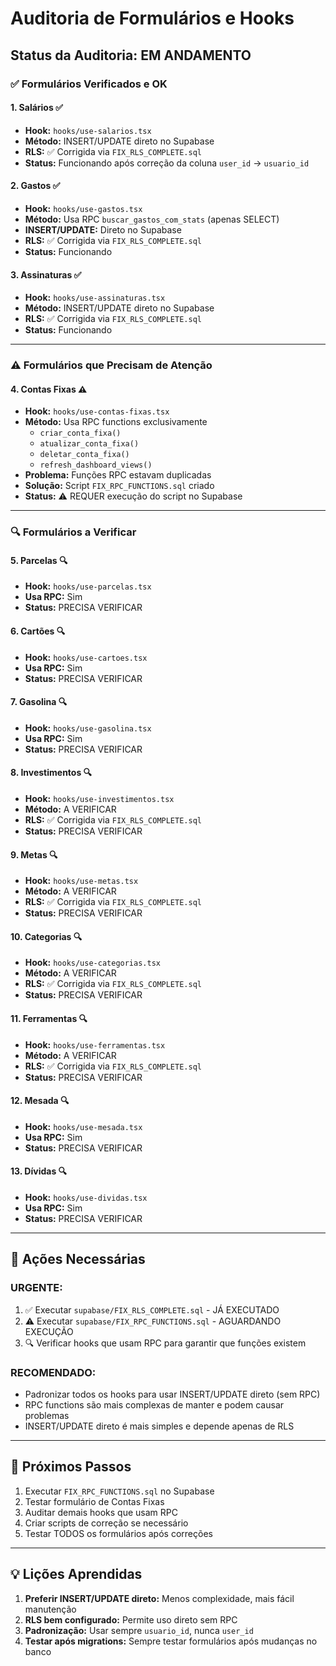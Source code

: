 # Auditoria de Formulários e Hooks

## Status da Auditoria: EM ANDAMENTO

### ✅ Formulários Verificados e OK

#### 1. Salários ✅
- **Hook:** `hooks/use-salarios.tsx`
- **Método:** INSERT/UPDATE direto no Supabase
- **RLS:** ✅ Corrigida via `FIX_RLS_COMPLETE.sql`
- **Status:** Funcionando após correção da coluna `user_id` → `usuario_id`

#### 2. Gastos ✅
- **Hook:** `hooks/use-gastos.tsx`
- **Método:** Usa RPC `buscar_gastos_com_stats` (apenas SELECT)
- **INSERT/UPDATE:** Direto no Supabase
- **RLS:** ✅ Corrigida via `FIX_RLS_COMPLETE.sql`
- **Status:** Funcionando

#### 3. Assinaturas ✅
- **Hook:** `hooks/use-assinaturas.tsx`
- **Método:** INSERT/UPDATE direto no Supabase
- **RLS:** ✅ Corrigida via `FIX_RLS_COMPLETE.sql`
- **Status:** Funcionando

---

### ⚠️ Formulários que Precisam de Atenção

#### 4. Contas Fixas ⚠️
- **Hook:** `hooks/use-contas-fixas.tsx`
- **Método:** Usa RPC functions exclusivamente
  - `criar_conta_fixa()`
  - `atualizar_conta_fixa()`
  - `deletar_conta_fixa()`
  - `refresh_dashboard_views()`
- **Problema:** Funções RPC estavam duplicadas
- **Solução:** Script `FIX_RPC_FUNCTIONS.sql` criado
- **Status:** ⚠️ REQUER execução do script no Supabase

---

### 🔍 Formulários a Verificar

#### 5. Parcelas 🔍
- **Hook:** `hooks/use-parcelas.tsx`
- **Usa RPC:** Sim
- **Status:** PRECISA VERIFICAR

#### 6. Cartões 🔍
- **Hook:** `hooks/use-cartoes.tsx`
- **Usa RPC:** Sim
- **Status:** PRECISA VERIFICAR

#### 7. Gasolina 🔍
- **Hook:** `hooks/use-gasolina.tsx`
- **Usa RPC:** Sim
- **Status:** PRECISA VERIFICAR

#### 8. Investimentos 🔍
- **Hook:** `hooks/use-investimentos.tsx`
- **Método:** A VERIFICAR
- **RLS:** ✅ Corrigida via `FIX_RLS_COMPLETE.sql`
- **Status:** PRECISA VERIFICAR

#### 9. Metas 🔍
- **Hook:** `hooks/use-metas.tsx`
- **Método:** A VERIFICAR
- **RLS:** ✅ Corrigida via `FIX_RLS_COMPLETE.sql`
- **Status:** PRECISA VERIFICAR

#### 10. Categorias 🔍
- **Hook:** `hooks/use-categorias.tsx`
- **Método:** A VERIFICAR
- **RLS:** ✅ Corrigida via `FIX_RLS_COMPLETE.sql`
- **Status:** PRECISA VERIFICAR

#### 11. Ferramentas 🔍
- **Hook:** `hooks/use-ferramentas.tsx`
- **Método:** A VERIFICAR
- **RLS:** ✅ Corrigida via `FIX_RLS_COMPLETE.sql`
- **Status:** PRECISA VERIFICAR

#### 12. Mesada 🔍
- **Hook:** `hooks/use-mesada.tsx`
- **Usa RPC:** Sim
- **Status:** PRECISA VERIFICAR

#### 13. Dívidas 🔍
- **Hook:** `hooks/use-dividas.tsx`
- **Usa RPC:** Sim
- **Status:** PRECISA VERIFICAR

---

## 📝 Ações Necessárias

### URGENTE:
1. ✅ Executar `supabase/FIX_RLS_COMPLETE.sql` - JÁ EXECUTADO
2. ⚠️ Executar `supabase/FIX_RPC_FUNCTIONS.sql` - AGUARDANDO EXECUÇÃO
3. 🔍 Verificar hooks que usam RPC para garantir que funções existem

### RECOMENDADO:
- Padronizar todos os hooks para usar INSERT/UPDATE direto (sem RPC)
- RPC functions são mais complexas de manter e podem causar problemas
- INSERT/UPDATE direto é mais simples e depende apenas de RLS

---

## 🎯 Próximos Passos

1. Executar `FIX_RPC_FUNCTIONS.sql` no Supabase
2. Testar formulário de Contas Fixas
3. Auditar demais hooks que usam RPC
4. Criar scripts de correção se necessário
5. Testar TODOS os formulários após correções

---

## 💡 Lições Aprendidas

1. **Preferir INSERT/UPDATE direto:** Menos complexidade, mais fácil manutenção
2. **RLS bem configurado:** Permite uso direto sem RPC
3. **Padronização:** Usar sempre `usuario_id`, nunca `user_id`
4. **Testar após migrations:** Sempre testar formulários após mudanças no banco
